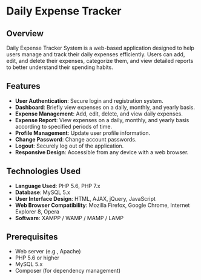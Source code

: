 # Daily Expense Tracker 

## Overview

Daily Expense Tracker System is a web-based application designed to help users manage and track their daily expenses efficiently. Users can add, edit, and delete their expenses, categorize them, and view detailed reports to better understand their spending habits.

## Features

- **User Authentication**: Secure login and registration system.
- **Dashboard**: Briefly view expenses on a daily, monthly, and yearly basis.
- **Expense Management**: Add, edit, delete, and view daily expenses.
- **Expense Report**: View expenses on a daily, monthly, and yearly basis according to specified periods of time.
- **Profile Management**: Update user profile information.
- **Change Password**: Change account passwords.
- **Logout**: Securely log out of the application.
- **Responsive Design**: Accessible from any device with a web browser.

## Technologies Used

- **Language Used**: PHP 5.6, PHP 7.x
- **Database**: MySQL 5.x
- **User Interface Design**: HTML, AJAX, jQuery, JavaScript
- **Web Browser Compatibility**: Mozilla Firefox, Google Chrome, Internet Explorer 8, Opera
- **Software**: XAMPP / WAMP / MAMP / LAMP 


## Prerequisites

- Web server (e.g., Apache)
- PHP 5.6 or higher
- MySQL 5.x
- Composer (for dependency management)

